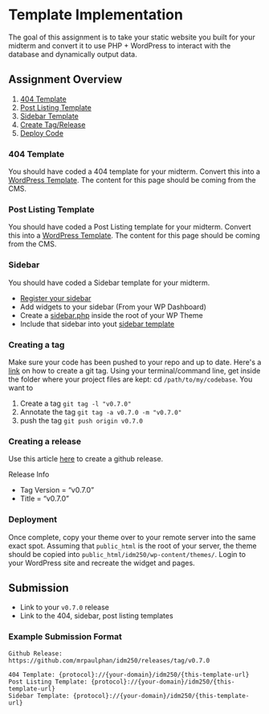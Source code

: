 # Template Implementation
The goal of this assignment is to take your static website you built for your midterm and convert it to use PHP + WordPress to interact with the database and dynamically output data. 

## Assignment Overview
1. [404 Template](#404-template)
2. [Post Listing Template](#post-listing-template)
3. [Sidebar Template](#sidebar-template)
4. [Create Tag/Release](#creating-a-tag)
5. [Deploy Code](#deploy-code)

### 404 Template
You should have coded a 404 template for your midterm. Convert this into a [WordPress Template](https://github.com/mrpaulphan/idm250/blob/master/wordpress/wp-content/themes/class_demo/templates/template-404.php). The content for this page should be coming from the CMS.

### Post Listing Template
You should have coded a Post Listing template for your midterm. Convert this into a [WordPress Template](https://github.com/mrpaulphan/idm250/blob/master/wordpress/wp-content/themes/class_demo/templates/template-post-listing.php). The content for this page should be coming from the CMS.

### Sidebar
You should have coded a Sidebar template for your midterm. 
- [Register your sidebar](https://github.com/mrpaulphan/idm250/blob/master/wordpress/wp-content/themes/class_demo/functions.php#L59)
- Add widgets to your sidebar (From your WP Dashboard)
- Create a [sidebar.php](https://github.com/mrpaulphan/idm250/blob/master/wordpress/wp-content/themes/class_demo/sidebar.php) inside the root of your WP Theme
- Include that sidebar into yout [sidebar template](https://github.com/mrpaulphan/idm250/blob/master/wordpress/wp-content/themes/class_demo/templates/template-sidebar.php)

### Creating a tag
Make sure your code has been pushed to your repo and up to date.
Here's a [link](https://git-scm.com/book/en/v2/Git-Basics-Tagging) on how to create a git tag. Using your terminal/command line, get inside the folder where your project files are kept: cd `/path/to/my/codebase`. You want to 
1. Create a tag `git tag -l "v0.7.0"`
2. Annotate the tag `git tag -a v0.7.0 -m "v0.7.0"`
3. push the tag `git push origin v0.7.0`

### Creating a release
Use this article [here](https://help.github.com/articles/creating-releases/me) to create a github release. 

Release Info
- Tag Version = “v0.7.0”
- Title = “v0.7.0”

### Deployment
Once complete, copy your theme over to your remote server into the same exact spot. Assuming that `public_html` is the root of your server, the theme should be copied into `public_html/idm250/wp-content/themes/`. Login to your WordPress site and recreate the widget and pages. 

## Submission
- Link to your `v0.7.0` release
- Link to the 404, sidebar, post listing templates

### Example Submission Format
```
Github Release: https://github.com/mrpaulphan/idm250/releases/tag/v0.7.0

404 Template: {protocol}://{your-domain}/idm250/{this-template-url}
Post Listing Template: {protocol}://{your-domain}/idm250/{this-template-url}
Sidebar Template: {protocol}://{your-domain}/idm250/{this-template-url}
```


